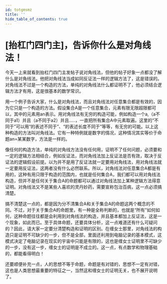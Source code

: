 ```yaml
---
id: totgmsmz
title: ''
hide_table_of_contents: true
---
```


# [抬杠门四门主]，告诉你什么是对角线法！ 

今天一上来就看到抬杠门四门主发帖子说对角线法，但他的帖子好象一点都没了解什么是对角线法。他把对角线法当成如同反证法一样的逻辑方法了，这是错误的。对角线法不过是一个构造的方法，单纯的对角线法什么都证明不了，他必须结合逻辑方法才有用，这是很基本的数学常识。 

用一个例子告诉大家，什么是对角线法，而且对角线法对任意集合都是有效的，因为它只是一个构造的方法。假设集合A是一个任意集合，元素有限无限超限都可以，其中的元素用an表示。用对角线法有无穷的构造可能，例如构造一个a,（a不同于a1）并且（a不同于a2）并且.....，一直把所有集合A中元素取遍。这里的“不同于”可以用“的表述不同于”、“的表述长度不同于”等等，有无穷的可能。以上这种构造的方法叫对角线法。它有一种特例就是数字的情况，这种情况其实等价于命题an=某某数字，方法是一样的。 

像任何的构造方法，单纯的对角线方法没有任何用，证明不了任何问题，必须要和一定的逻辑方法相结合，例如反证法，而对角线法加上反证法是否有效，取决于反证法的逻辑假设前提。以为并不是用了反证法就一定要用对角线法，用对角线法就一定要用反证法，这两者没有什么必然联系。所以，对角线法对任意集合A都是有用的，这种有用只限于构造的范围内，也就是任何集合A，我们都可以用对角线法构造，但并不是任何关于集合A的命题都可以通过对角线法加上某种逻辑方法得意证明。对角线法又不是某些人喜欢的灵丹妙药，需要宣称包治百病，这一点必须搞清楚。 

搞不清楚这一点的，都是因为分不清集合A和关于集合A的命题这两个概念的不同。不过，对于关于集合A的命题里，有一种是全称判断的，也就是“所有”如何如何，这种命题往往都是会利用到对角线法的构造，并且基本都加上反证法，这是一个现象，如此而已。至于具体命题，还要具体分析，这一点难道还有什么可疑问的？因此，请大家一定要分清楚构造和证明的区别。在缠女士那里，对角线法的构造只是证明不可缺少的一步，但不是全部，里面还利用到电脑记录的基本模式，这模式决定了电脑记录在现实的宇宙中只能是有限的，这也是缠女士证明里不可缺少的一步，没有这一步，缠女士的证明是不成立的。这一点，有点数学和物理基础的，都能看得明白！ 

还要顺便补充一点，人的思想不等于命题，命题是有对错的，思想不一定有对错，这也是人类思想最重要的特征之一，当然这和缠女士的证明无关，也不展开说明了。